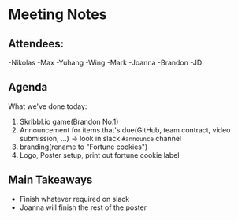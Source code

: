 # Meeting Notes
## Attendees:
-Nikolas
-Max
-Yuhang
-Wing
-Mark
-Joanna
-Brandon
-JD

## Agenda
What we've done today:
1. Skribbl.io game(Brandon No.1)
2. Announcement for items that's due(GitHub, team contract, video submission, ...) -> look in slack `#announce` channel
3. branding(rename to "Fortune cookies")
4. Logo, Poster setup, print out fortune cookie label

## Main Takeaways 
- Finish whatever required on slack
- Joanna will finish the rest of the poster
